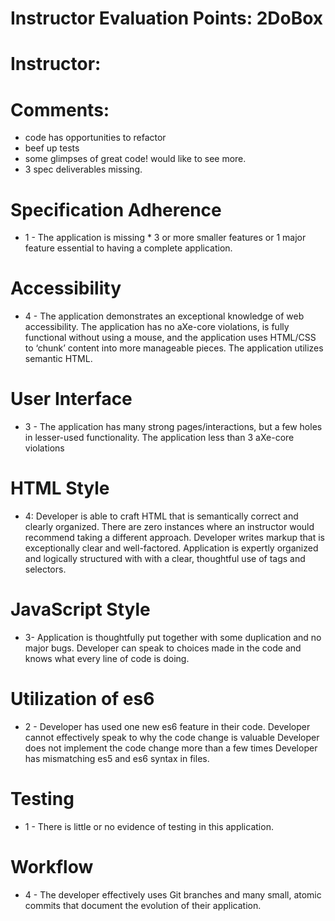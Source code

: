 # Instructor Evaluation Points: 2DoBox
# Instructor:
# Comments:

- code has opportunities to refactor
- beef up tests
- some glimpses of great code! would like to see more.
- 3 spec deliverables missing. 

# Specification Adherence

<!-- * 4 - The application meets all of the requirements listed above and implements one or more of the extensions.

* 3 - The application consists of one page with all of the major functionality being provided by jQuery. No approach was taken that is counter to the spirit of the project and its learning goals. There are no features missing from above that make the application feel incomplete or hard to use.

* 2 - The application is in a usable state, but is missing 1 or more of the features outline in the specification above. -->

* 1 - The application is missing * 3 or more smaller features or 1 major feature essential to having a complete application.

<!-- 0 - The application is unusable. -->

# Accessibility

* 4 - The application demonstrates an exceptional knowledge of web accessibility. The application has no aXe-core violations, is fully functional without using a mouse, and the application uses HTML/CSS to ‘chunk’ content into more manageable pieces. The application utilizes semantic HTML.

# User Interface

* 3 - The application has many strong pages/interactions, but a few holes in lesser-used functionality. The application less than 3 aXe-core violations


# HTML Style

* 4: Developer is able to craft HTML that is semantically correct and clearly organized. There are zero instances where an instructor would recommend taking a different approach. Developer writes markup that is exceptionally clear and well-factored. Application is expertly organized and logically structured with with a clear, thoughtful use of tags and selectors.


# JavaScript Style

* 3- Application is thoughtfully put together with some duplication and no major bugs. Developer can speak to choices made in the code and knows what every line of code is doing.

# Utilization of es6

* 2 - Developer has used one new es6 feature in their code. Developer cannot effectively speak to why the code change is valuable	 	Developer does not implement the code change more than a few times	 	Developer has mismatching es5 and es6 syntax in files.

# Testing

<!-- * 4 - Project has a running test suite that exercises the application at multiple levels (feature and unit). The test suite covers almost all aspects of the application.

* 3 - Project has a running test suite that tests and multiple levels but fails to cover some features. The application makes some use of feature testing.

* 2 - Project has sporadic use of tests. The application contains numerous holes in testing and/or many features are untested. -->

* 1 - There is little or no evidence of testing in this application.

# Workflow

* 4 - The developer effectively uses Git branches and many small, atomic commits that document the evolution of their application.
